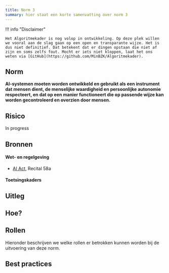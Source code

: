 ```yaml
---
title: Norm 3
summary: hier staat een korte samenvatting over norm 3
---
```


!!! info "Disclaimer"

    Het Algoritmekader is nog volop in ontwikkeling. Op deze plek willen we vooral aan de slag gaan op een open en transparante wijze. Het is dus niet definitief. Dat betekent dat er dingen opstaan die niet af zijn en soms zelfs fout. Mocht er iets niet kloppen, laat het ons weten via [GitHub](https://github.com/MinBZK/Algoritmekader).


## Norm
**AI-systemen moeten worden ontwikkeld en gebruikt als een instrument dat mensen dient, de menselijke waardigheid en persoonlijke autonomie respecteert, en dat op een manier functioneert die op passende wijze kan worden gecontroleerd en overzien door mensen.**

## Risico
In progress

## Bronnen

#### Wet- en regelgeving
- [AI Act](https://artificialintelligenceact.eu/wp-content/uploads/2023/08/AI-Mandates-20-June-2023.pdf), Recital 58a


#### Toetsingskaders

## Uitleg


## Hoe?

## Rollen
Hieronder beschrijven we welke rollen er betrokken kunnen worden bij de uitvoering van deze norm. 

## Best practices



